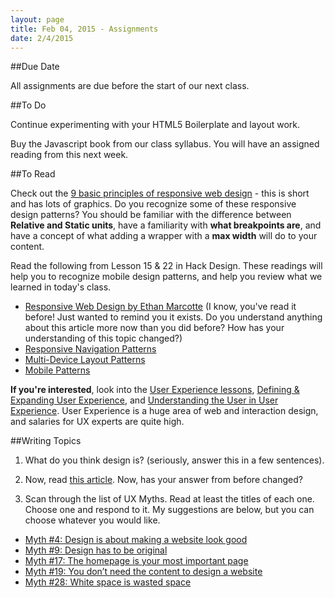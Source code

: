 ```yaml
---
layout: page
title: Feb 04, 2015 - Assignments
date: 2/4/2015
---
```


##Due Date

All assignments are due before the start of our next class.

##To Do

Continue experimenting with your HTML5 Boilerplate and layout work.

Buy the Javascript book from our class syllabus.  You will have an assigned reading from this next week.

##To Read

Check out the [9 basic principles of responsive web design](http://blog.froont.com/9-basic-principles-of-responsive-web-design/) - this is short and has lots of graphics.  Do you recognize some of these responsive design patterns?  You should be familiar with the difference between **Relative and Static units**, have a familiarity with **what breakpoints are**, and have a concept of what adding a wrapper with a **max width** will do to your content.

Read the following from Lesson 15 & 22 in Hack Design.  These readings will help you to recognize mobile design patterns, and help you review what we learned in today's class.

- [Responsive Web Design by Ethan Marcotte](http://alistapart.com/article/responsive-web-design) (I know, you've read it before!  Just wanted to remind you it exists.  Do you understand anything about this article more now than you did before?  How has your understanding of this topic changed?)
- [Responsive Navigation Patterns](http://bradfrost.com/blog/web/responsive-nav-patterns/)
- [Multi-Device Layout Patterns](http://www.lukew.com/ff/entry.asp?1514)
- [Mobile Patterns](http://www.mobile-patterns.com/)

**If you're interested**, look into the [User Experience lessons](https://hackdesign.org/lessons/9), [Defining & Expanding User Experience](https://hackdesign.org/lessons/11), and [Understanding the User in User Experience](https://hackdesign.org/lessons/12).  User Experience is a huge area of web and interaction design, and salaries for UX experts are quite high.

##Writing Topics

1) What do you think design is?  (seriously, answer this in a few sentences).

2) Now, read [this article](https://ia.net/know-how/learning-to-see).  Now, has your answer from before changed?

3) Scan through the list of UX Myths.  Read at least the titles of each one.  Choose one and respond to it.  My suggestions are below, but you can choose whatever you would like.
    
  - [Myth #4: Design is about making a website look good](http://uxmyths.com/post/654070104/myth-design-is-about-making-a-website-look-good)
  - [Myth #9: Design has to be original](http://uxmyths.com/post/712377283/myth-9-design-has-to-be-original)
  - [Myth #17: The homepage is your most important page](http://uxmyths.com/post/717779908/myth-the-homepage-is-your-most-important-page)
  - [Myth #19: You don’t need the content to design a website](http://uxmyths.com/post/718187422/myth-you-dont-need-the-content-to-design-a-website)
  - [Myth #28: White space is wasted space](http://uxmyths.com/post/2059998441/myth-28-white-space-is-wasted-space)